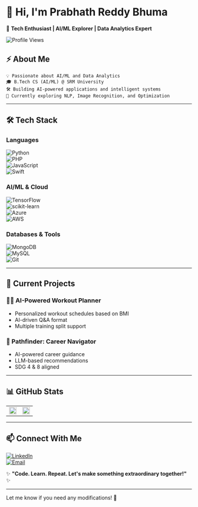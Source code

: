 # **👋 Hi, I'm Prabhath Reddy Bhuma**  
🚀 **Tech Enthusiast | AI/ML Explorer | Data Analytics Expert**  

![Profile Views](https://komarev.com/ghpvc/?username=prabhathreddybhuma&label=Profile%20views&color=70A5FD&style=flat)  

## **⚡ About Me**  
```text
💡 Passionate about AI/ML and Data Analytics
🎓 B.Tech CS (AI/ML) @ SRM University
🛠️ Building AI-powered applications and intelligent systems
🚀 Currently exploring NLP, Image Recognition, and Optimization
```

---

## **🛠️ Tech Stack**  
### **Languages**  
![Python](https://img.shields.io/badge/Python-3776AB?style=for-the-badge&logo=python&logoColor=white)  
![PHP](https://img.shields.io/badge/PHP-777BB4?style=for-the-badge&logo=php&logoColor=white)  
![JavaScript](https://img.shields.io/badge/JavaScript-F7DF1E?style=for-the-badge&logo=javascript&logoColor=black)  
![Swift](https://img.shields.io/badge/Swift-FA7343?style=for-the-badge&logo=swift&logoColor=white)  

### **AI/ML & Cloud**  
![TensorFlow](https://img.shields.io/badge/TensorFlow-FF6F00?style=for-the-badge&logo=tensorflow&logoColor=white)  
![scikit-learn](https://img.shields.io/badge/scikit--learn-F7931E?style=for-the-badge&logo=scikit-learn&logoColor=white)  
![Azure](https://img.shields.io/badge/Azure-0078D4?style=for-the-badge&logo=microsoft-azure&logoColor=white)  
![AWS](https://img.shields.io/badge/AWS-232F3E?style=for-the-badge&logo=amazon-aws&logoColor=white)  

### **Databases & Tools**  
![MongoDB](https://img.shields.io/badge/MongoDB-47A248?style=for-the-badge&logo=mongodb&logoColor=white)  
![MySQL](https://img.shields.io/badge/MySQL-4479A1?style=for-the-badge&logo=mysql&logoColor=white)  
![Git](https://img.shields.io/badge/Git-F05032?style=for-the-badge&logo=git&logoColor=white)  

---

## **🚀 Current Projects**  

### **🏋️‍♂️ AI-Powered Workout Planner**  
- Personalized workout schedules based on BMI  
- AI-driven Q&A format  
- Multiple training split support  

### **🧭 Pathfinder: Career Navigator**  
- AI-powered career guidance  
- LLM-based recommendations  
- SDG 4 & 8 aligned  

---

## **📊 GitHub Stats**  
<table>
  <tr>
    <td align="center" width="50%">
      <img width="100%" src="https://github-readme-stats.vercel.app/api?username=prabhathreddybhuma&show_icons=true&theme=tokyonight&hide_border=true" />
    </td>
    <td align="center" width="50%">
      <img width="100%" src="https://github-readme-streak-stats.herokuapp.com/?user=prabhathreddybhuma&theme=tokyonight&hide_border=true" />
    </td>
  </tr>
</table>

---

## **📫 Connect With Me**  
[![LinkedIn](https://img.shields.io/badge/LinkedIn-0077B5?style=for-the-badge&logo=linkedin&logoColor=white)](https://www.linkedin.com/in/sriprabhathreddybhuma/)  
[![Email](https://img.shields.io/badge/Email-D14836?style=for-the-badge&logo=gmail&logoColor=white)](mailto:sriprabhathreddybhuma@gmail.com)  

✨ **"Code. Learn. Repeat. Let's make something extraordinary together!"** ✨  

---

Let me know if you need any modifications! 🚀
